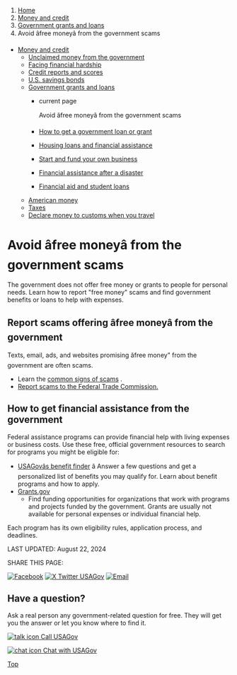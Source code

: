 1. [Home](/)
2. [Money and credit](/money)
3. [Government grants and loans](/government-grants-and-loans)
4. Avoid âfree moneyâ from the government scams

* [Money and credit](/money)
  + [Unclaimed money from the government](/unclaimed-money)
  + [Facing financial hardship](/financial-hardship)
  + [Credit reports and scores](/credit)
  + [U.S. savings bonds](/savings-bonds)
  + [Government grants and loans](/government-grants-and-loans)
    - current page

      Avoid âfree moneyâ from the government scams
    - [How to get a government loan or grant](/government-loan)
    - [Housing loans and financial assistance](/buying-home-programs)
    - [Start and fund your own business](/start-business)
    - [Financial assistance after a disaster](/disaster-financial-help)
    - [Financial aid and student loans](/financial-aid)
  + [American money](/currency)
  + [Taxes](/taxes)
  + [Declare money to customs when you travel](/travel-money)

Avoid âfree moneyâ from the government scams
================================================

The government does not offer free money or grants to people for personal needs. Learn how to report "free money" scams and find government benefits or loans to help with expenses.

**Report scams offering âfree moneyâ from the government**
--------------------------------------------------------------

Texts, email, ads, and websites promising âfree money" from the government are often scams.

* Learn the
  [common signs of scams](https://consumer.ftc.gov/articles/how-avoid-scam)
  .
* [Report scams to the Federal Trade Commission.](https://reportfraud.ftc.gov/#/)

**How to get financial assistance from the government**
-------------------------------------------------------

Federal assistance programs can provide financial help with living expenses or business costs. Use these free, official government resources to search for programs you might be eligible for:

* [USAGovâs benefit finder](https://www.usa.gov/benefit-finder)
  â Answer a few questions and get a personalized list of benefits you may qualify for. Learn about benefit programs and how to apply.
* [Grants.gov](https://www.grants.gov/)
  - Find funding opportunities for organizations that work with programs and projects funded by the government. Grants are usually not available for personal expenses or individual financial help.

Each program has its own eligibility rules, application process, and deadlines.

LAST UPDATED:
August 22, 2024

SHARE THIS PAGE:

[![Facebook](/themes/custom/usagov/images/social-media-icons/Facebook_Icon.svg)](https://www.facebook.com/sharer/sharer.php?u=https://www.usa.gov/no-free-money&v=3)
[![X Twitter USAGov](/themes/custom/usagov/images/social-media-icons/X_Twitter_Icon.svg?version=2)](https://twitter.com/intent/tweet?source=webclient&text=https://www.usa.gov/no-free-money)
[![Email](/themes/custom/usagov/images/social-media-icons/Email_Icon.svg?version=2)](mailto:?subject=https://www.usa.gov/no-free-money)

Have a question?
----------------

Ask a real person any government-related question for free. They will get you the answer or let you know where to find it.

[![talk icon](/themes/custom/usagov/images/ICONS_talk.png)
Call USAGov](/phone)

[![chat icon](/themes/custom/usagov/images/ICONS_chat.png)
Chat with USAGov](/chat)

[Top](#main-content)